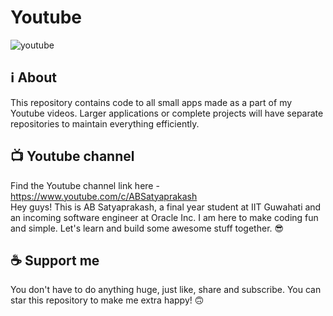 # Youtube

![youtube](https://socialify.git.ci/Imperial-lord/youtube/image?description=1&font=Inter&forks=1&issues=1&language=1&logo=https%3A%2F%2Fimages.unsplash.com%2Fphoto-1611162616475-46b635cb6868%3Fixlib%3Drb-1.2.1%26ixid%3DMnwxMjA3fDB8MHxwaG90by1wYWdlfHx8fGVufDB8fHx8%26auto%3Dformat%26fit%3Dcrop%26w%3D1548%26q%3D80&name=1&owner=1&pattern=Floating%20Cogs&pulls=1&stargazers=1&theme=Light)

## ℹ️ About

This repository contains code to all small apps made as a part of my Youtube videos. Larger applications or complete projects will have separate repositories to maintain everything efficiently.

## 📺 Youtube channel

Find the Youtube channel link here - https://www.youtube.com/c/ABSatyaprakash 
<br>
Hey guys! This is AB Satyaprakash, a final year student at IIT Guwahati and an incoming software engineer at Oracle Inc. I am here to make coding fun and simple. Let's learn and build some awesome stuff together. 😎


## ☕️ Support me

You don't have to do anything huge, just like, share and subscribe. You can star this repository to make me extra happy! 🙃

